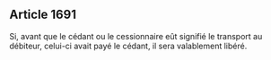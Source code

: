 Article 1691
----
Si, avant que le cédant ou le cessionnaire eût signifié le transport au
débiteur, celui-ci avait payé le cédant, il sera valablement libéré.
